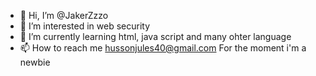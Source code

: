 - 👋 Hi, I’m @JakerZzzo
- 👀 I’m interested in web security
- 🌱 I’m currently learning html, java script and many ohter language
- 📫 How to reach me
hussonjules40@gmail.com
For the moment i'm a newbie 

<!---
JakerZzzo/JakerZzzo is a ✨ special ✨ repository because its `README.md` (this file) appears on your GitHub profile.
You can click the Preview link to take a look at your changes.
--->
